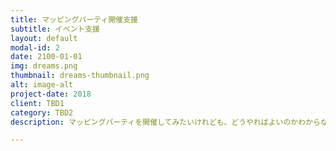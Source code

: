 ```yaml
---
title: マッピングパーティ開催支援
subtitle: イベント支援
layout: default
modal-id: 2
date: 2100-01-01
img: dreams.png
thumbnail: dreams-thumbnail.png
alt: image-alt
project-date: 2018
client: TBD1
category: TBD2
description: マッピングパーティを開催してみたいけれども、どうやればよいのかわからない。。。 そんな方々のために、マッピング経験のあるマッパーの紹介、およびその派遣支援を行います。詳しくはContactからお申し込みください。

---
```

